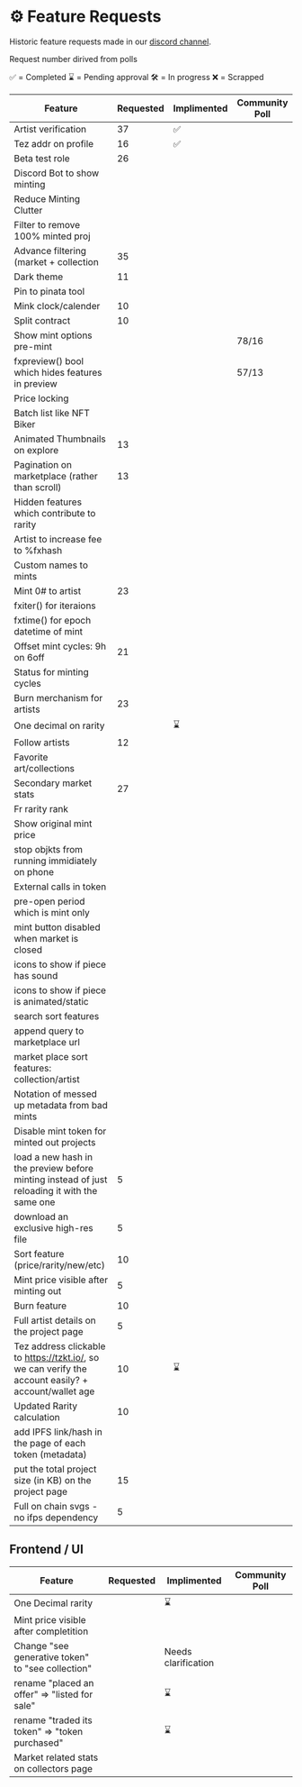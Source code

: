 # ⚙ Feature Requests

Historic feature requests made in our [discord channel](https://discord.gg/WDXQtzM4).

Request number dirived from polls

✅ = Completed
⌛ = Pending approval
🛠 = In progress
❌ = Scrapped

| Feature                                                                                              | Requested | Implimented | Community Poll |
| ---------------------------------------------------------------------------------------------------- | --------- | ----------- | -------------- |
| Artist verification                                                                                  | 37        | ✅           |                |
| Tez addr on profile                                                                                  | 16        | ✅           |                |
| Beta test role                                                                                       | 26        |             |                |
| Discord Bot to show minting                                                                          |           |             |                |
| Reduce Minting Clutter                                                                               |           |             |                |
| Filter to remove 100% minted proj                                                                    |           |             |                |
| Advance filtering (market + collection                                                               | 35        |             |                |
| Dark theme                                                                                           | 11        |             |                |
| Pin to pinata tool                                                                                   |           |             |                |
| Mink clock/calender                                                                                  | 10        |             |                |
| Split contract                                                                                       | 10        |             |                |
| Show mint options pre-mint                                                                           |           |             | 78/16          |
| fxpreview() bool which hides features in preview                                                     |           |             | 57/13          |
| Price locking                                                                                        |           |             |                |
| Batch list like NFT Biker                                                                            |           |             |                |
| Animated Thumbnails on explore                                                                       | 13        |             |                |
| Pagination on marketplace (rather than scroll)                                                       | 13        |             |                |
| Hidden features which contribute to rarity                                                           |           |             |                |
| Artist to increase fee to %fxhash                                                                    |           |             |                |
| Custom names to mints                                                                                |           |             |                |
| Mint 0# to artist                                                                                    | 23        |             |                |
| fxiter() for iteraions                                                                               |           |             |                |
| fxtime() for epoch datetime of mint                                                                  |           |             |                |
| Offset mint cycles: 9h on 6off                                                                       | 21        |             |                |
| Status for minting cycles                                                                            |           |             |                |
| Burn merchanism for artists                                                                          | 23        |             |                |
| One decimal on rarity                                                                                |           | ⌛           |                |
| Follow artists                                                                                       | 12        |             |                |
| Favorite art/collections                                                                             |           |             |                |
| Secondary market stats                                                                               | 27        |             |                |
| Fr rarity rank                                                                                       |           |             |                |
| Show original mint price                                                                             |           |             |                |
| stop objkts from running immidiately on phone                                                        |           |             |                |
| External calls in token                                                                              |           |             |                |
| pre-open period which is mint only                                                                   |           |             |                |
| mint button disabled when market is closed                                                           |           |             |                |
| icons to show if piece has sound                                                                     |           |             |                |
| icons to show if piece is animated/static                                                            |           |             |                |
| search sort features                                                                                 |           |             |                |
| append query to marketplace url                                                                      |           |             |                |
| market place sort features: collection/artist                                                        |           |             |                |
| Notation of messed up metadata from bad mints                                                        |           |             |                |
| Disable mint token for minted out projects                                                           |           |             |                |
| load a new hash in the preview before minting instead of just reloading it with the same one         | 5         |             |                |
| download an exclusive high-res file                                                                  | 5         |             |                |
| Sort feature (price/rarity/new/etc)                                                                  | 10        |             |                |
| Mint price visible after minting out                                                                 | 5         |             |                |
| Burn feature                                                                                         | 10        |             |                |
| Full artist details on the project page                                                              | 5         |             |                |
| Tez address clickable to https://tzkt.io/, so we can verify the account easily? + account/wallet age | 10        | ⌛           |                |
| Updated Rarity calculation                                                                           | 10        |             |                |
| add IPFS link/hash in the page of each token (metadata)                                              |
| put the total project size (in KB) on the project page                                               | 15        |
| Full on chain svgs - no ifps dependency                                                              | 5         |

## Frontend / UI

| Feature                                            | Requested | Implimented | Community Poll |
| -------------------------------------------------- | --------- | ----------- | -------------- |
| One Decimal rarity                                 |           | ⌛           |
| Mint price visible after completition              |
| Change  "see generative token" to "see collection" |           | Needs clarification           |
| rename "placed an offer" => "listed for sale"      |           | ⌛           |
| rename "traded its token" => "token purchased"     |           | ⌛           |
| Market related stats on collectors page            |